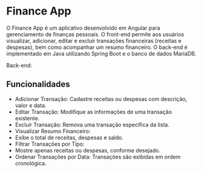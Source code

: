 
# Finance App

O Finance App é um aplicativo desenvolvido em Angular para gerenciamento de finanças pessoais. O front-end permite aos usuários visualizar, adicionar, editar e excluir transações financeiras (receitas e despesas), bem como acompanhar um resumo financeiro. O back-end é implementado em Java utilizando Spring Boot e o banco de dados MariaDB.



Back-end: 

## Funcionalidades

- Adicionar Transação: Cadastre receitas ou despesas com descrição, valor e data.
- Editar Transação: Modifique as informações de uma transação existente.
- Excluir Transação: Remova uma transação específica da lista.
- Visualizar Resumo Financeiro:
- Exibe o total de receitas, despesas e saldo.
- Filtrar Transações por Tipo:
- Mostre apenas receitas ou despesas, conforme desejado.
- Ordenar Transações por Data: Transações são exibidas em ordem cronológica.
